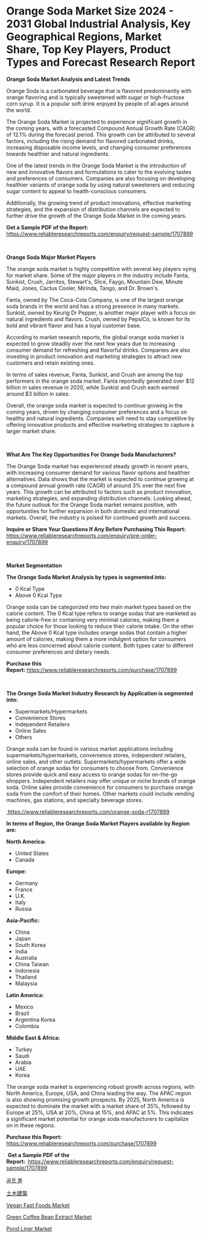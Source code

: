 <p><h1>Orange Soda Market Size 2024 - 2031 Global Industrial Analysis, Key Geographical Regions, Market Share, Top Key Players, Product Types and Forecast Research Report</h1></p><p><strong>Orange Soda Market Analysis and Latest Trends</strong></p>
<p><p>Orange Soda is a carbonated beverage that is flavored predominantly with orange flavoring and is typically sweetened with sugar or high-fructose corn syrup. It is a popular soft drink enjoyed by people of all ages around the world.</p><p>The Orange Soda Market is projected to experience significant growth in the coming years, with a forecasted Compound Annual Growth Rate (CAGR) of 12.1% during the forecast period. This growth can be attributed to several factors, including the rising demand for flavored carbonated drinks, increasing disposable income levels, and changing consumer preferences towards healthier and natural ingredients.</p><p>One of the latest trends in the Orange Soda Market is the introduction of new and innovative flavors and formulations to cater to the evolving tastes and preferences of consumers. Companies are also focusing on developing healthier variants of orange soda by using natural sweeteners and reducing sugar content to appeal to health-conscious consumers.</p><p>Additionally, the growing trend of product innovations, effective marketing strategies, and the expansion of distribution channels are expected to further drive the growth of the Orange Soda Market in the coming years.</p></p>
<p><strong>Get a Sample PDF of the Report:&nbsp;</strong> <a href="https://www.reliableresearchreports.com/enquiry/request-sample/1707899">https://www.reliableresearchreports.com/enquiry/request-sample/1707899</a></p>
<p>&nbsp;</p>
<p><strong>Orange Soda Major Market Players</strong></p>
<p><p>The orange soda market is highly competitive with several key players vying for market share. Some of the major players in the industry include Fanta, Sunkist, Crush, Jarritos, Stewart's, Slice, Faygo, Mountain Dew, Minute Maid, Jones, Cactus Cooler, Mirinda, Tango, and Dr. Brown's.</p><p>Fanta, owned by The Coca-Cola Company, is one of the largest orange soda brands in the world and has a strong presence in many markets. Sunkist, owned by Keurig Dr Pepper, is another major player with a focus on natural ingredients and flavors. Crush, owned by PepsiCo, is known for its bold and vibrant flavor and has a loyal customer base.</p><p>According to market research reports, the global orange soda market is expected to grow steadily over the next few years due to increasing consumer demand for refreshing and flavorful drinks. Companies are also investing in product innovation and marketing strategies to attract new customers and retain existing ones.</p><p>In terms of sales revenue, Fanta, Sunkist, and Crush are among the top performers in the orange soda market. Fanta reportedly generated over $12 billion in sales revenue in 2020, while Sunkist and Crush each earned around $3 billion in sales.</p><p>Overall, the orange soda market is expected to continue growing in the coming years, driven by changing consumer preferences and a focus on healthy and natural ingredients. Companies will need to stay competitive by offering innovative products and effective marketing strategies to capture a larger market share.</p></p>
<p>&nbsp;</p>
<p><strong>What Are The Key Opportunities For Orange Soda Manufacturers?</strong></p>
<p><p>The Orange Soda market has experienced steady growth in recent years, with increasing consumer demand for various flavor options and healthier alternatives. Data shows that the market is expected to continue growing at a compound annual growth rate (CAGR) of around 3% over the next five years. This growth can be attributed to factors such as product innovation, marketing strategies, and expanding distribution channels. Looking ahead, the future outlook for the Orange Soda market remains positive, with opportunities for further expansion in both domestic and international markets. Overall, the industry is poised for continued growth and success.</p></p>
<p><strong>Inquire or Share Your Questions If Any Before Purchasing This Report:</strong> <a href="https://www.reliableresearchreports.com/enquiry/pre-order-enquiry/1707899">https://www.reliableresearchreports.com/enquiry/pre-order-enquiry/1707899</a></p>
<p>&nbsp;</p>
<p><strong>Market Segmentation</strong></p>
<p><strong>The Orange Soda Market Analysis by types is segmented into:</strong></p>
<p><ul><li>0 Kcal Type</li><li>Above 0 Kcal Type</li></ul></p>
<p><p>Orange soda can be categorized into two main market types based on the calorie content. The 0 Kcal type refers to orange sodas that are marketed as being calorie-free or containing very minimal calories, making them a popular choice for those looking to reduce their calorie intake. On the other hand, the Above 0 Kcal type includes orange sodas that contain a higher amount of calories, making them a more indulgent option for consumers who are less concerned about calorie content. Both types cater to different consumer preferences and dietary needs.</p></p>
<p><strong>Purchase this Report:&nbsp;</strong><a href="https://www.reliableresearchreports.com/purchase/1707899">https://www.reliableresearchreports.com/purchase/1707899</a></p>
<p>&nbsp;</p>
<p><strong>The Orange Soda Market Industry Research by Application is segmented into:</strong></p>
<p><ul><li>Supermarkets/Hypermarkets</li><li>Convenience Stores</li><li>Independent Retailers</li><li>Online Sales</li><li>Others</li></ul></p>
<p><p>Orange soda can be found in various market applications including supermarkets/hypermarkets, convenience stores, independent retailers, online sales, and other outlets. Supermarkets/hypermarkets offer a wide selection of orange sodas for consumers to choose from. Convenience stores provide quick and easy access to orange sodas for on-the-go shoppers. Independent retailers may offer unique or niche brands of orange soda. Online sales provide convenience for consumers to purchase orange soda from the comfort of their homes. Other markets could include vending machines, gas stations, and specialty beverage stores.</p></p>
<p><a href="https://www.reliableresearchreports.com/orange-soda-r1707899">&nbsp;https://www.reliableresearchreports.com/orange-soda-r1707899</a></p>
<p><strong>In terms of Region, the Orange Soda Market Players available by Region are:</strong></p>
<p>
    <p> <strong> North America: </strong>
        <ul>
            <li>United States</li>
            <li>Canada</li>
        </ul>
        </p> 
    <p> <strong> Europe: </strong>
        <ul>
            <li>Germany</li>
            <li>France</li>
            <li>U.K.</li>
            <li>Italy</li>
            <li>Russia</li>
        </ul>
        </p> 
    <p> <strong> Asia-Pacific: </strong>
        <ul>
            <li>China</li>
            <li>Japan</li>
            <li>South Korea</li>
            <li>India</li>
            <li>Australia</li>
            <li>China Taiwan</li>
            <li>Indonesia</li>
            <li>Thailand</li>
            <li>Malaysia</li>
        </ul>
        </p> 
    <p> <strong> Latin America: </strong>
        <ul>
            <li>Mexico</li>
            <li>Brazil</li>
            <li>Argentina Korea</li>
            <li>Colombia</li>
        </ul>
        </p> 
    <p> <strong> Middle East & Africa: </strong>
        <ul>
            <li>Turkey</li>
            <li>Saudi</li>
            <li>Arabia</li>
            <li>UAE</li>
            <li>Korea</li>
        </ul>
    </p>
    </p>
<p><p>The orange soda market is experiencing robust growth across regions, with North America, Europe, USA, and China leading the way. The APAC region is also showing promising growth prospects. By 2025, North America is expected to dominate the market with a market share of 35%, followed by Europe at 25%, USA at 20%, China at 15%, and APAC at 5%. This indicates a significant market potential for orange soda manufacturers to capitalize on in these regions.</p></p>
<p><strong>Purchase this Report: </strong><a href="https://www.reliableresearchreports.com/purchase/1707899">https://www.reliableresearchreports.com/purchase/1707899</a></p>
<p>&nbsp;<strong>Get a Sample PDF of the Report:&nbsp;&nbsp;</strong><a href="https://www.reliableresearchreports.com/enquiry/request-sample/1707899">https://www.reliableresearchreports.com/enquiry/request-sample/1707899</a></p>
<p><strong></strong></p>
<p><p><a href="https://github.com/TrevorKruvalis5678/Market-Research-Report-List-1/blob/main/337061217826.md">골프 볼</a></p><p><a href="https://github.com/avwofrml53535/Market-Research-Report-List-1/blob/main/741269419198.md">土木建築</a></p><p><a href="https://github.com/zjyglelu/Market-Research-Report-List-2/blob/main/vegan-fast-foods-market.md">Vegan Fast Foods Market</a></p><p><a href="https://github.com/mbisetmhermsr/Market-Research-Report-List-2/blob/main/green-coffee-bean-extract-market.md">Green Coffee Bean Extract Market</a></p><p><a href="https://issuu.com/reportprime-2/docs/pond-liner-market-size-2030.pptx">Pond Liner Market</a></p></p>